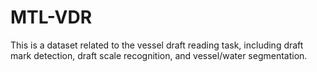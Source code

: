 # MTL-VDR
This is a dataset related to the vessel draft reading task, including draft mark detection, draft scale recognition, and vessel/water segmentation.

